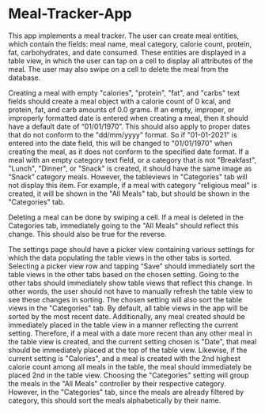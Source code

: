 # Meal-Tracker-App
This app implements a meal tracker. 
The user can create meal entities, which contain the fields: meal name, meal category, calorie count, protein, fat, carbohydrates, and date consumed. 
These entities are displayed in a table view, in which the user can tap on a cell to display all attributes of the meal. 
The user may also swipe on a cell to delete the meal from the database. 

Creating a meal with empty "calories", "protein", "fat", and "carbs" text fields should create a meal object with a calorie count of 0 kcal, 
and protein, fat, and carb amounts of 0.0 grams. If an empty, improper, or improperly formatted date is entered when creating a meal, then 
it should have a default date of “01/01/1970”. This should also apply to proper dates that do not conform to the "dd/mm/yyyy" format. So if "01-01-2021" is 
entered into the date field, this will be changed to "01/01/1970" when creating the meal, as it does not conform to the specified date format. If a meal 
with an empty category text field, or a category that is not "Breakfast", "Lunch", "Dinner", or "Snack" is created, it should have the same image as 
“Snack” category meals. However, the tableviews in "Categories" tab will not display this item. For example, if a meal with category "religious meal" is 
created, it will be shown in the "All Meals" tab, but should be shown in the "Categories" tab.

Deleting a meal can be done by swiping a cell. 
If a meal is deleted in the Categories tab, immediately going to the "All Meals" should reflect this change. 
This should also be true for the reverse.

The settings page should have a picker view containing various settings for which the data populating the table views in the other tabs is sorted. 
Selecting a picker view row and tapping “Save” should immediately sort the table views in the other tabs based on the chosen setting. 
Going to the other tabs should immediately show table views that reflect this change. 
In other words, the user should not have to manually refresh the table view to see these changes in sorting. 
The chosen setting will also sort the table views in the "Categories" tab. 
By default, all table views in the app will be sorted by the most recent date. 
Additionally, any meal created should be immediately placed in the table view in a manner reflecting the current setting. 
Therefore, if a meal with a date more recent than any other meal in the table view is created, and the current setting chosen is "Date", 
that meal should be immediately placed at the top of the table view. Likewise, if the current setting is "Calories", and a meal is created with the 
2nd highest calorie count among all meals in the table, the meal should immediately be placed 2nd in the table view. Choosing the "Categories" 
setting will group the meals in the "All Meals" controller by their respective category. However, in the "Categories" tab, since the meals are already 
filtered by category, this should sort the meals alphabetically by their name.


